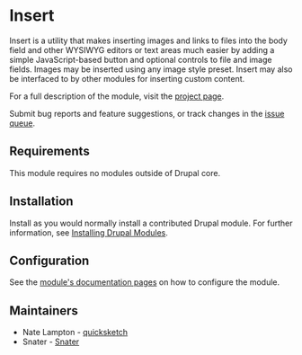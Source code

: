# Insert

Insert is a utility that makes inserting images and links to files into the
body field and other WYSIWYG editors or text areas much easier by adding a
simple JavaScript-based button and optional controls to file and image fields.
Images may be inserted using any image style preset. Insert may also be
interfaced to by other modules for inserting custom content.

For a full description of the module, visit the
[project page](https://www.drupal.org/project/insert).

Submit bug reports and feature suggestions, or track changes in the
[issue queue](https://www.drupal.org/project/issues/insert).


## Requirements

This module requires no modules outside of Drupal core.


## Installation

Install as you would normally install a contributed Drupal module. For further
information, see
[Installing Drupal Modules](https://www.drupal.org/docs/extending-drupal/installing-drupal-modules).


## Configuration

See the
[module's documentation pages](https://www.drupal.org/docs/8/modules/insert) on
how to configure the module.


## Maintainers

- Nate Lampton - [quicksketch](https://www.drupal.org/u/quicksketch)
- Snater - [Snater](https://www.snater.com)

